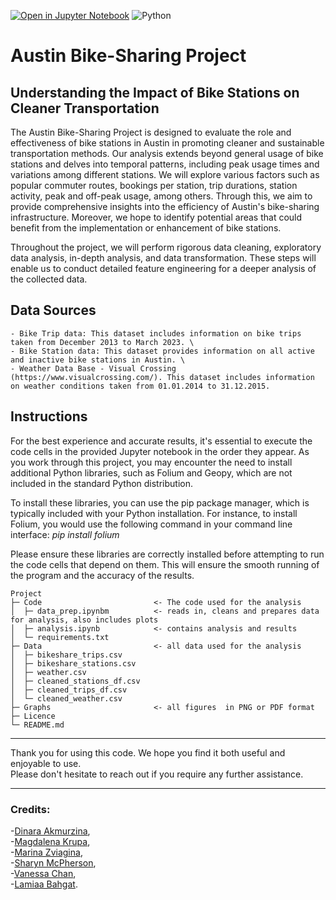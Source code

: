 [![Open in Jupyter Notebook](https://img.shields.io/badge/Open%20in-Jupyter%20Notebook-orange?logo=jupyter)](https://mybinder.org/v2/gh/jupyterlab/jupyterlab-demo/HEAD?urlpath=lab)
![Python](https://img.shields.io/badge/Python-3.8-blue)


# Austin Bike-Sharing Project


## Understanding the Impact of Bike Stations on Cleaner Transportation

The Austin Bike-Sharing Project is designed to evaluate the role and effectiveness of bike stations in Austin in promoting cleaner and sustainable transportation methods. Our analysis extends beyond general usage of bike stations and delves into temporal patterns, including peak usage times and variations among different stations. We will explore various factors such as popular commuter routes, bookings per station, trip durations, station activity, peak and off-peak usage, among others. Through this, we aim to provide comprehensive insights into the efficiency of Austin's bike-sharing infrastructure. Moreover, we hope to identify potential areas that could benefit from the implementation or enhancement of bike stations.

Throughout the project, we will perform rigorous data cleaning, exploratory data analysis, in-depth analysis, and data transformation. These steps will enable us to conduct detailed feature engineering for a deeper analysis of the collected data.


## Data Sources

    - Bike Trip data: This dataset includes information on bike trips taken from December 2013 to March 2023. \
    - Bike Station data: This dataset provides information on all active and inactive bike stations in Austin. \
    - Weather Data Base - Visual Crossing (https://www.visualcrossing.com/). This dataset includes information on weather conditions taken from 01.01.2014 to 31.12.2015.


## Instructions

For the best experience and accurate results, it's essential to execute the code cells in the provided Jupyter notebook in the order they appear. As you work through this project, you may encounter the need to install additional Python libraries, such as Folium and Geopy, which are not included in the standard Python distribution.

To install these libraries, you can use the pip package manager, which is typically included with your Python installation. For instance, to install Folium, you would use the following command in your command line interface: *pip install folium* 

Please ensure these libraries are correctly installed before attempting to run the code cells that depend on them. This will ensure the smooth running of the program and the accuracy of the results.

```
Project
├─ Code                         <- The code used for the analysis 
│  ├─ data_prep.ipynbm          <- reads in, cleans and prepares data for analysis, also includes plots
│  ├─ analysis.ipynb            <- contains analysis and results
│  └─ requirements.txt          
├─ Data                         <- all data used for the analysis
│  ├─ bikeshare_trips.csv
│  ├─ bikeshare_stations.csv
│  ├─ weather.csv
│  ├─ cleaned_stations_df.csv
│  ├─ cleaned_trips_df.csv
│  └─ cleaned_weather.csv
├─ Graphs                       <- all figures  in PNG or PDF format
├─ Licence
└─ README.md
```
<!-- ©generated by [Project Tree Generator](https://woochanleee.github.io/project-tree-generator) -->

-------------------------------------------------------------------------------
Thank you for using this code. We hope you find it both useful and enjoyable to use. \
Please don't hesitate to reach out if you require any further assistance.

-------------------------------------------------------------------------------

### Credits: 
-[Dinara Akmurzina](https://github.com/dakmurzina), \
-[Magdalena Krupa](https://github.com/magkrupa), \
-[Marina Zviagina](https://github.com/marina-zviagina), \
-[Sharyn McPherson](https://github.com/ShaMcP), \
-[Vanessa Chan](https://github.com/vjfychan), \
-[Lamiaa Bahgat](https://github.com/LamiaaBahgat).
